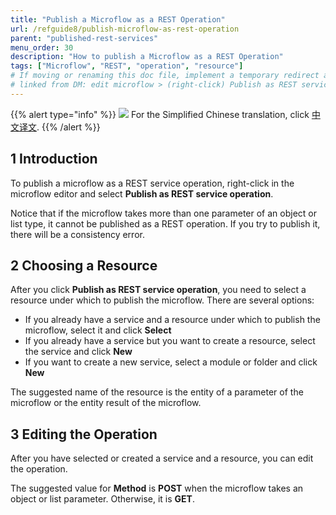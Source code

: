 ```yaml
---
title: "Publish a Microflow as a REST Operation"
url: /refguide8/publish-microflow-as-rest-operation
parent: "published-rest-services"
menu_order: 30
description: "How to publish a Microflow as a REST Operation"
tags: ["Microflow", "REST", "operation", "resource"]
# If moving or renaming this doc file, implement a temporary redirect and let the respective team know they should update the URL in the product. See Mapping to Products for more details.
# linked from DM: edit microflow > (right-click) Publish as REST service operation > New > Help (integration)
---
```


{{% alert type="info" %}}
<img src="attachments/chinese-translation/china.png" style="display: inline-block; margin: 0" /> For the Simplified Chinese translation, click [中文译文](https://cdn.mendix.tencent-cloud.com/documentation/refguide8/publish-microflow-as-rest-operation.pdf).
{{% /alert %}}

## 1 Introduction

To publish a microflow as a REST service operation, right-click in the microflow editor and select **Publish as REST service operation**.

Notice that if the microflow takes more than one parameter of an object or list type, it cannot be published as a REST operation. If you try to publish it, there will be a consistency error.

## 2 Choosing a Resource

After you click **Publish as REST service operation**, you need to select a resource under which to publish the microflow. There are several options:

* If you already have a service and a resource under which to publish the microflow, select it and click **Select**
* If you already have a service but you want to create a resource, select the service and click **New**
* If you want to create a new service, select a module or folder and click **New**

The suggested name of the resource is the entity of a parameter of the microflow or the entity result of the microflow.

## 3 Editing the Operation

After you have selected or created a service and a resource, you can edit the operation.

The suggested value for **Method** is **POST** when the microflow takes an object or list parameter. Otherwise, it is **GET**.
